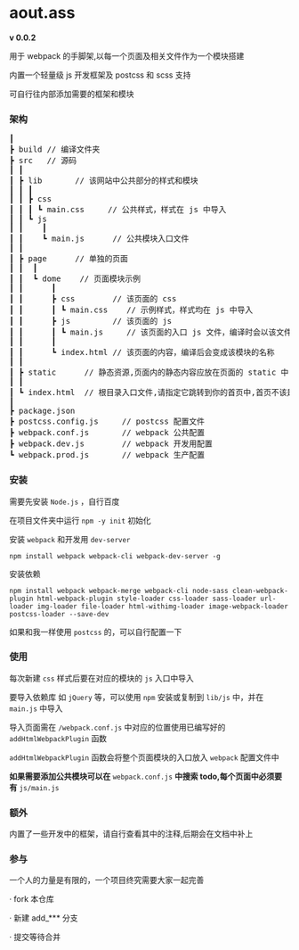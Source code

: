 # aout.ass

**v 0.0.2**

用于 webpack 的手脚架,以每一个页面及相关文件作为一个模块搭建

内置一个轻量级 js 开发框架及 postcss 和 scss 支持

可自行往内部添加需要的框架和模块

### 架构
<pre>
┃
┣ build // 编译文件夹
┣ src   // 源码
┃ ┃
┃ ┣ lib       // 该网站中公共部分的样式和模块
┃ ┃ ┃
┃ ┃ ┣ css
┃ ┃ ┃ ┗ main.css     // 公共样式，样式在 js 中导入
┃ ┃ ┗ js
┃ ┃    ┃
┃ ┃    ┗ main.js      // 公共模块入口文件
┃ ┃
┃ ┣ page      // 单独的页面
┃ ┃  ┃
┃ ┃  ┗ dome    // 页面模块示例
┃ ┃      ┃
┃ ┃      ┣ css        // 该页面的 css
┃ ┃      ┃ ┗ main.css    // 示例样式，样式均在 js 中导入
┃ ┃      ┣ js         // 该页面的 js
┃ ┃      ┃ ┗ main.js     // 该页面的入口 js 文件，编译时会以该文件为入口
┃ ┃      ┃
┃ ┃      ┗ index.html // 该页面的内容，编译后会变成该模块的名称
┃ ┃
┃ ┣ static      // 静态资源,页面内的静态内容应放在页面的 static 中
┃ ┃
┃ ┗ index.html  // 根目录入口文件,请指定它跳转到你的首页中,首页不该是这个
┃
┣ package.json
┣ postcss.config.js     // postcss 配置文件
┣ webpack.conf.js       // webpack 公共配置
┣ webpack.dev.js        // webpack 开发用配置
┗ webpack.prod.js       // webpack 生产配置
</pre>

### 安装
需要先安装 ` Node.js ` ，自行百度

在项目文件夹中运行 `npm -y init` 初始化

安装 `webpack` 和开发用 `dev-server`
```
npm install webpack webpack-cli webpack-dev-server -g
```
安装依赖
```
npm install webpack webpack-merge webpack-cli node-sass clean-webpack-plugin html-webpack-plugin style-loader css-loader sass-loader url-loader img-loader file-loader html-withimg-loader image-webpack-loader postcss-loader --save-dev
```
如果和我一样使用 `postcss` 的，可以自行配置一下

### 使用
每次新建 `css` 样式后要在对应的模块的 `js` 入口中导入

要导入依赖库 如 `jQuery` 等，可以使用 `npm` 安装或复制到 `lib/js` 中，并在 `main.js` 中导入

导入页面需在 `/webpack.conf.js` 中对应的位置使用已编写好的 `addHtmlWebpackPlugin` 函数

`addHtmlWebpackPlugin` 函数会将整个页面模块的入口放入 `webpack` 配置文件中

**如果需要添加公共模块可以在** `webpack.conf.js` **中搜索 todo,每个页面中必须要有** `js/main.js`

### 额外
内置了一些开发中的框架，请自行查看其中的注释,后期会在文档中补上

### 参与
一个人的力量是有限的，一个项目终究需要大家一起完善

· fork 本仓库

· 新建 add_*** 分支 

· 提交等待合并